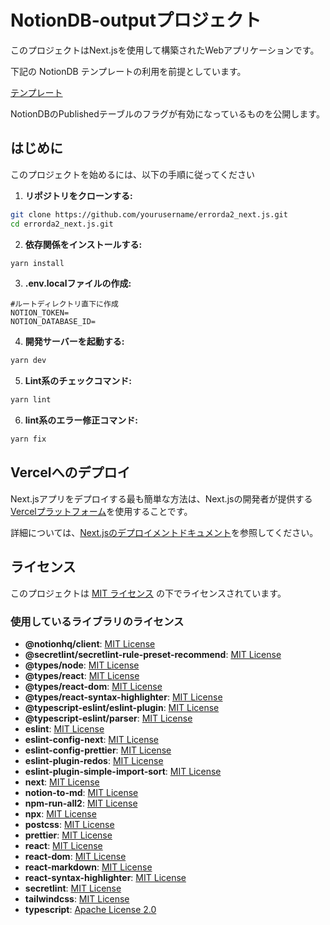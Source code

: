 # NotionDB-outputプロジェクト

このプロジェクトはNext.jsを使用して構築されたWebアプリケーションです。

下記の NotionDB テンプレートの利用を前提としています。

[テンプレート](https://honored-motion-55e.notion.site/129eaa80727680f19b06d02621f24066?v=129eaa807276819899ee000c30bb0f5b&pvs=4)

NotionDBのPublishedテーブルのフラグが有効になっているものを公開します。

## はじめに

このプロジェクトを始めるには、以下の手順に従ってください

1. **リポジトリをクローンする:**

```sh
git clone https://github.com/yourusername/errorda2_next.js.git
cd errorda2_next.js.git
```

2. **依存関係をインストールする:**

```sh
yarn install
```

3. **.env.localファイルの作成:**

```
#ルートディレクトリ直下に作成
NOTION_TOKEN=
NOTION_DATABASE_ID=
```

4. **開発サーバーを起動する:**

```sh
yarn dev
```

5. **Lint系のチェックコマンド:**

```sh
yarn lint
```

6. **lint系のエラー修正コマンド:**

```sh
yarn fix
```

## Vercelへのデプロイ

Next.jsアプリをデプロイする最も簡単な方法は、Next.jsの開発者が提供する[Vercelプラットフォーム](https://vercel.com/new?utm_medium=default-template&filter=next.js&utm_source=create-next-app&utm_campaign=create-next-app-readme)を使用することです。

詳細については、[Next.jsのデプロイメントドキュメント](https://nextjs.org/docs/deployment)を参照してください。

## ライセンス

このプロジェクトは [MIT ライセンス](./LICENSE) の下でライセンスされています。

### 使用しているライブラリのライセンス
- **@notionhq/client**: [MIT License](https://github.com/makenotion/notion-sdk-js/blob/main/LICENSE)
- **@secretlint/secretlint-rule-preset-recommend**: [MIT License](https://github.com/secretlint/secretlint/blob/main/packages/%40secretlint/secretlint-rule-preset-recommend/LICENSE)
- **@types/node**: [MIT License](https://github.com/DefinitelyTyped/DefinitelyTyped/blob/master/LICENSE)
- **@types/react**: [MIT License](https://github.com/DefinitelyTyped/DefinitelyTyped/blob/master/LICENSE)
- **@types/react-dom**: [MIT License](https://github.com/DefinitelyTyped/DefinitelyTyped/blob/master/LICENSE)
- **@types/react-syntax-highlighter**: [MIT License](https://github.com/DefinitelyTyped/DefinitelyTyped/blob/master/LICENSE)
- **@typescript-eslint/eslint-plugin**: [MIT License](https://github.com/typescript-eslint/typescript-eslint/blob/main/LICENSE)
- **@typescript-eslint/parser**: [MIT License](https://github.com/typescript-eslint/typescript-eslint/blob/main/LICENSE)
- **eslint**: [MIT License](https://github.com/eslint/eslint/blob/main/LICENSE)
- **eslint-config-next**: [MIT License](https://github.com/vercel/next.js/blob/canary/license.md)
- **eslint-config-prettier**: [MIT License](https://github.com/prettier/eslint-config-prettier/blob/main/LICENSE)
- **eslint-plugin-redos**: [MIT License](https://github.com/ljharb/eslint-plugin-redos/blob/main/LICENSE)
- **eslint-plugin-simple-import-sort**: [MIT License](https://github.com/lydell/eslint-plugin-simple-import-sort/blob/main/LICENSE)
- **next**: [MIT License](https://github.com/vercel/next.js/blob/canary/license.md)
- **notion-to-md**: [MIT License](https://github.com/souvikinator/notion-to-md/blob/main/LICENSE)
- **npm-run-all2**: [MIT License](https://github.com/mysticatea/npm-run-all/blob/master/LICENSE)
- **npx**: [MIT License](https://github.com/npm/npx/blob/latest/LICENSE)
- **postcss**: [MIT License](https://github.com/postcss/postcss/blob/main/LICENSE)
- **prettier**: [MIT License](https://github.com/prettier/prettier/blob/main/LICENSE)
- **react**: [MIT License](https://github.com/facebook/react/blob/main/LICENSE)
- **react-dom**: [MIT License](https://github.com/facebook/react/blob/main/LICENSE)
- **react-markdown**: [MIT License](https://github.com/remarkjs/react-markdown/blob/main/license)
- **react-syntax-highlighter**: [MIT License](https://github.com/react-syntax-highlighter/react-syntax-highlighter/blob/master/LICENSE)
- **secretlint**: [MIT License](https://github.com/secretlint/secretlint/blob/main/LICENSE)
- **tailwindcss**: [MIT License](https://github.com/tailwindlabs/tailwindcss/blob/master/LICENSE)
- **typescript**: [Apache License 2.0](https://github.com/microsoft/TypeScript/blob/main/LICENSE.txt)